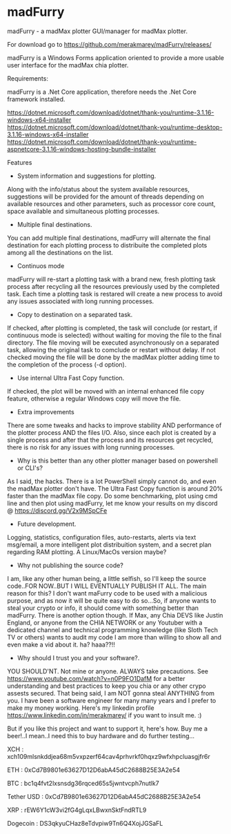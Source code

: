 # madFurry
madFurry - a madMax plotter GUI/manager for madMax plotter.

For download go to https://github.com/merakmarey/madFurry/releases/

madFurry is a Windows Forms application oriented to provide a more usable user interface for the madMax chia plotter.

Requirements:

madFurry is a .Net Core application, therefore needs the .Net Core framework installed.

https://dotnet.microsoft.com/download/dotnet/thank-you/runtime-3.1.16-windows-x64-installer
https://dotnet.microsoft.com/download/dotnet/thank-you/runtime-desktop-3.1.16-windows-x64-installer
https://dotnet.microsoft.com/download/dotnet/thank-you/runtime-aspnetcore-3.1.16-windows-hosting-bundle-installer

Features

- System information and suggestions for plotting.

Along with the info/status about the system available resources, suggestions will be provided for the amount of threads depending on available resources and other parameters, such as processor core count, space available and simultaneous plotting processes.

- Multiple final destinations.

You can add multiple final destinations, madFurry will alternate the final destination for each plotting process to distribuite the completed plots among all the destinations on the list.

- Continuos mode

madFurry will re-start a plotting task with a brand new, fresh plotting task process after recycling all the resources previously used by the completed task. Each time a plotting task is restared will create a new process to avoid any issues associated with long running processes.

- Copy to destination on a separated task.

If checked, after plotting is completed, the task will conclude (or restart, if continuous mode is selected) without waiting for moving the file to the final directory. The file moving will be executed asynchronously on a separated task, allowing the original task to comclude or restart without delay. If not checked moving the file will be done by the madMax plotter adding time to the completion of the process (-d option). 

- Use internal Ultra Fast Copy function.

If checked, the plot will be moved with an internal enhanced file copy feature, otherwise a regular Windows copy will move the file.

- Extra improvements

There are some tweaks and hacks to improve stability AND performance of the plotter process AND the files I/O. Also, since each plot is created by a single process and after that the process and its resources get recycled, there is no risk for any issues with long running processes.

- Why is this better than any other plotter manager based on powershell or CLI's?

As I said, the hacks. There is a lot PowerShell simply cannot do, and even the madMax plotter don't have. The Ultra Fast Copy function is around 20% faster than the madMax file copy. Do some benchmarking, plot using cmd line and then plot using madFurry, let me know your results on my discord @ https://discord.gg/V2x9MSpCFe

- Future development.

Logging, statistics, configuration files, auto-restarts, alerts via text msg/email, a more intelligent plot distribuition system, and a secret plan regarding RAM plotting. A Linux/MacOs version maybe?

- Why not publishing the source code?

I am, like any other human being, a little selfish, so I'll keep the source code..FOR NOW..BUT I WILL EVENTUALLY PUBLISH IT ALL.  The main reason for this? I don't want maFurry code to be used with a malicious purpose, and as now it will be quite easy to do so...So, if anyone wants to steal your crypto or info, it should come with something better than madFurry. There is another option though. If Max, any Chia DEVS like Justin England, or anyone from the CHIA NETWORK or any Youtuber with a dedicated channel and technical programming knowledge (like  Sloth Tech TV or others) wants to audit my code I am more than willing to show all and even make a vid about it. ha? haaa??!!  

- Why should I trust you and your software?.

YOU SHOULD'NT. Not mine or anyone. ALWAYS take precautions. See https://www.youtube.com/watch?v=n0P9FO1DafM for a better understanding and best practices to keep you chia or any other crypo assests secured. That being said, I am NOT gonna steal ANYTHING from you. I have been a software engineer for many many years and I prefer to make my money working.
Here's my linkedin profile https://www.linkedin.com/in/merakmarey/ if you want to insult me. :)

But if you like this project and want to support it, here's how. Buy me a beer!..I mean..I need this to buy hardware and do further testing...

XCH : xch109mlsnkddjea68m5vxpzerf64cav4prhvrkf0hqxz9wfxhpcluasgjfr6r

ETH : 0xCd7B9801e63627D12D6abA45dC2688B25E3A2e54

BTC : bc1q4fvt2lxsnsdg36rqced65s5jwntvcph7nutlk7

Tether USD : 0xCd7B9801e63627D12D6abA45dC2688B25E3A2e54

XRP : rEW6Y1cW3vi2fG4gLqxLBwxnSktFndRTL9

Dogecoin : DS3qkyuCHaz8eTdvpiw9Tn6Q4XojJGSaFL





